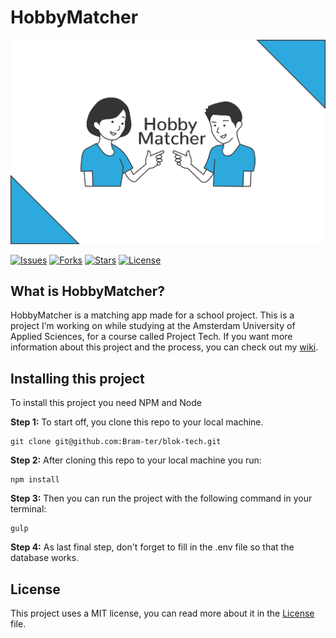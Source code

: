 # HobbyMatcher

![Banner](./public/assets/banner.jpg)

<section>
  <a href="https://github.com/Bram-ter/blok-tech/issues" target="_blank"><img alt="Issues" src="https://img.shields.io/github/issues/Bram-ter/blok-tech"></a>
  <a href="https://github.com/Bram-ter/blok-tech/network" target="_blank"><img alt="Forks" src="https://img.shields.io/github/forks/Bram-ter/blok-tech"></a>
  <a href="https://github.com/Bram-ter/blok-tech/stargazers" target="_blank"><img alt="Stars" src="https://img.shields.io/github/stars/Bram-ter/blok-tech"></a>
  <a href="https://github.com/Bram-ter/blok-tech/blob/master/LICENSE" target="_blank"><img alt="License" src="https://img.shields.io/github/license/Bram-ter/blok-tech"></a>
</section>

## What is HobbyMatcher?
HobbyMatcher is a matching app made for a school project. This is a project I’m working on while studying at the Amsterdam University of Applied Sciences, for a course called Project Tech. If you want more information about this project and the process, you can check out my [wiki](https://github.com/Bram-ter/blok-tech/wiki).

## Installing this project
To install this project you need NPM and Node

**Step 1:** To start off, you clone this repo to your local machine.
```
git clone git@github.com:Bram-ter/blok-tech.git
```

**Step 2:** After cloning this repo to your local machine you run:
```
npm install
```

**Step 3:** Then you can run the project with the following command in your terminal:
```
gulp
```

**Step 4:** As last final step, don't forget to fill in the .env file so that the database works.


## License
This project uses a MIT license, you can read more about it in the [License](./LICENSE) file.


